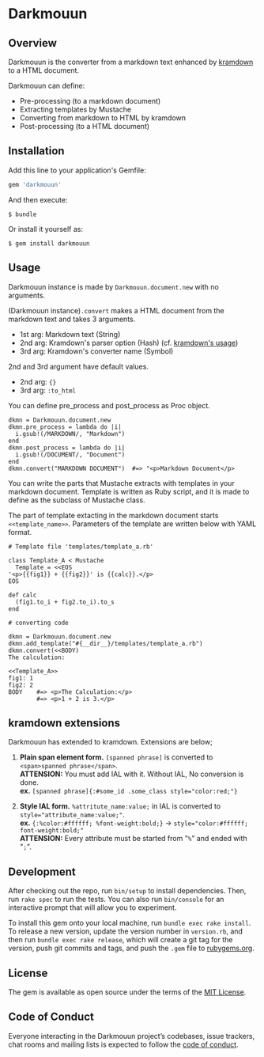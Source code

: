 # Darkmouun

## Overview

Darkmouun is the converter from a markdown text enhanced by [kramdown](https://github.com/gettalong/kramdown) to a HTML document.

Darkmouun can define: 
  * Pre-processing (to a markdown document)
  * Extracting templates by Mustache
  * Converting from markdown to HTML by kramdown
  * Post-processing (to a HTML document)

## Installation

Add this line to your application's Gemfile:

```ruby
gem 'darkmouun'
```

And then execute:

    $ bundle

Or install it yourself as:

    $ gem install darkmouun

## Usage

Darkmouun instance is made by `Darkmouun.document.new` with no arguments.

(Darkmouun instance)`.convert` makes a HTML document from the markdown text and takes 3 arguments.

* 1st arg: Markdown text (String)
* 2nd arg: Kramdown's parser option (Hash) (cf. [kramdown's usage](https://kramdown.gettalong.org/documentation.html#usage))
* 3rd arg: Kramdown's converter name (Symbol)

2nd and 3rd argument have default values. 

* 2nd arg: `{}`
* 3rd arg: `:to_html`

You can define pre_process and post_process as Proc object.

```
dkmn = Darkmouun.document.new
dkmn.pre_process = lambda do |i|
  i.gsub!(/MARKDOWN/, "Markdown")
end
dkmn.post_process = lambda do |i|
  i.gsub!(/DOCUMENT/, "Document")
end
dkmn.convert("MARKDOWN DOCUMENT")  #=> "<p>Markdown Document</p>
```

You can write the parts that Mustache extracts with templates in your markdown document.
Template is written as Ruby script, and it is made to define as the subclass of Mustache class.

The part of template extacting in the markdown document starts `<<template_name>>`.
Parameters of the template are written below with YAML format.

```
# Template file 'templates/template_a.rb'

class Template_A < Mustache
  Template = <<EOS
'<p>{{fig1}} + {{fig2}}' is {{calc}}.</p>
EOS

def calc
  (fig1.to_i + fig2.to_i).to_s
end
```

```
# converting code

dkmn = Darkmouun.document.new
dkmn.add_template("#{__dir__}/templates/template_a.rb")
dkmn.convert(<<BODY)
The calculation:

<<Template_A>>
fig1: 1
fig2: 2
BODY    #=> <p>The Calculation:</p>
        #=> <p>1 + 2 is 3.</p>
```

## kramdown extensions

Darkmouun has extended to kramdown. Extensions are below;

1. **Plain span element form.** `[spanned phrase]` is converted to `<span>spanned phrase</span>`.<br/>**ATTENSION:** You must add IAL with it. Without IAL, No conversion is done.<br/>**ex.** `[spanned phrase]{:#some_id .some_class style="color:red;"}`

2. **Style IAL form.** `%attritute_name:value;` in IAL is converted to `style="attribute_name:value;"`.<br/>**ex.** `{:%color:#ffffff; %font-weight:bold;}` -> `style="color:#ffffff; font-weight:bold;"`<br/>**ATTENSION:** Every attribute must be started from "`%`" and ended with "`;`".

## Development

After checking out the repo, run `bin/setup` to install dependencies. Then, run `rake spec` to run the tests. You can also run `bin/console` for an interactive prompt that will allow you to experiment.

To install this gem onto your local machine, run `bundle exec rake install`. To release a new version, update the version number in `version.rb`, and then run `bundle exec rake release`, which will create a git tag for the version, push git commits and tags, and push the `.gem` file to [rubygems.org](https://rubygems.org).

## License

The gem is available as open source under the terms of the [MIT License](https://opensource.org/licenses/MIT).

## Code of Conduct

Everyone interacting in the Darkmouun project’s codebases, issue trackers, chat rooms and mailing lists is expected to follow the [code of conduct](https://github.com/[USERNAME]/darkmouun/blob/master/CODE_OF_CONDUCT.md).
